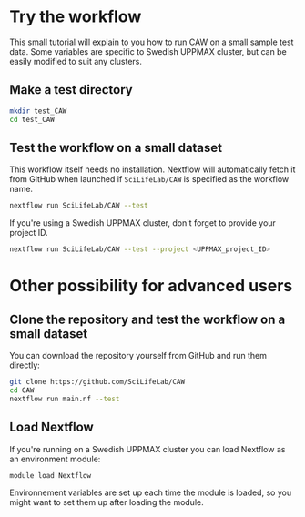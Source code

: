 # Try the workflow
This small tutorial will explain to you how to run CAW on a small sample test data. Some variables are specific to Swedish UPPMAX cluster, but can be easily modified to suit any clusters.

## Make a test directory
```bash
mkdir test_CAW
cd test_CAW
```

## Test the workflow on a small dataset
This workflow itself needs no installation. Nextflow will automatically fetch it from GitHub when launched if `SciLifeLab/CAW` is specified as the workflow name.
```bash
nextflow run SciLifeLab/CAW --test
```
If you're using a Swedish UPPMAX cluster, don't forget to provide your project ID.
```bash
nextflow run SciLifeLab/CAW --test --project <UPPMAX_project_ID>
```

# Other possibility for advanced users

## Clone the repository and test the workflow on a small dataset
You can download the repository yourself from GitHub and run them directly:
```bash
git clone https://github.com/SciLifeLab/CAW
cd CAW
nextflow run main.nf --test
```

## Load Nextflow
If you're running on a Swedish UPPMAX cluster you can load Nextflow as an environment module:
```bash
module load Nextflow
```
Environnement variables are set up each time the module is loaded, so you might want to set them up after loading the module.